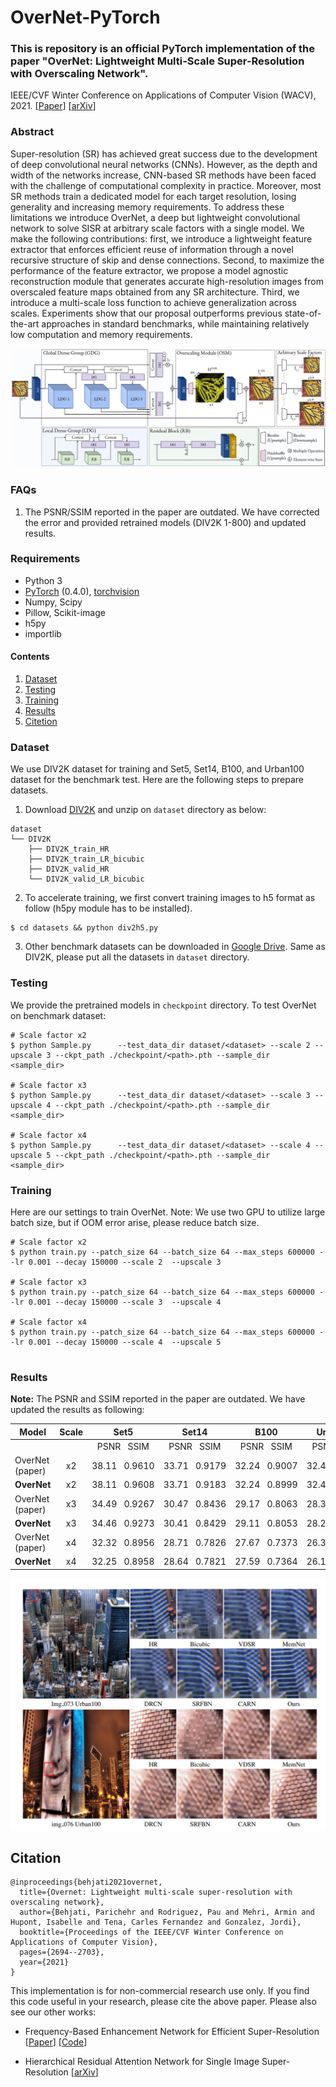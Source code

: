 # OverNet-PyTorch
### **This is repository is an official PyTorch implementation of the paper "OverNet: Lightweight Multi-Scale Super-Resolution with Overscaling Network".**
IEEE/CVF Winter Conference on Applications of Computer Vision (WACV), 2021. [[Paper](https://openaccess.thecvf.com/content/WACV2021/papers/Behjati_OverNet_Lightweight_Multi-Scale_Super-Resolution_With_Overscaling_Network_WACV_2021_paper.pdf)] [[arXiv](https://arxiv.org/abs/2012.04578)] 



### Abstract 
Super-resolution (SR) has achieved great success due to the development of deep convolutional neural networks (CNNs). However, as the depth and width of the networks increase, CNN-based SR methods have been faced with the challenge of computational complexity in practice. Moreover, most SR methods train a dedicated model for each target resolution, losing generality and increasing memory requirements. To address these limitations we introduce OverNet, a deep but lightweight convolutional network to solve SISR at arbitrary scale factors with a single model. We make the following contributions: first, we introduce a lightweight feature extractor that enforces efficient reuse of information through a novel recursive structure of skip and dense connections. Second, to maximize the performance of the feature extractor, we propose a model agnostic reconstruction module that generates accurate high-resolution images from overscaled feature maps obtained from any SR architecture. Third, we introduce a multi-scale loss function to achieve generalization across scales. Experiments show that our proposal outperforms previous state-of-the-art approaches in standard benchmarks, while maintaining relatively low computation and memory requirements.

<img src="assets/overnet.png">




### FAQs
1. The PSNR/SSIM reported in the paper are outdated. We have corrected the error and provided retrained models (DIV2K 1-800) and updated results. 
### Requirements
- Python 3
- [PyTorch](https://github.com/pytorch/pytorch) (0.4.0), [torchvision](https://github.com/pytorch/vision)
- Numpy, Scipy
- Pillow, Scikit-image
- h5py
- importlib


#### Contents
1. [Dataset](#Dataset)
1. [Testing](#Testing)
1. [Training](#Training)
1. [Results](#Results)
1. [Citetion](#Citetion)


### Dataset
We use DIV2K dataset for training and Set5, Set14, B100, and Urban100 dataset for the benchmark test. Here are the following steps to prepare datasets.

1. Download [DIV2K](https://data.vision.ee.ethz.ch/cvl/DIV2K) and unzip on `dataset` directory as below:
  ```
  dataset
  └── DIV2K
      ├── DIV2K_train_HR
      ├── DIV2K_train_LR_bicubic
      ├── DIV2K_valid_HR
      └── DIV2K_valid_LR_bicubic
  ```
2. To accelerate training, we first convert training images to h5 format as follow (h5py module has to be installed).
```shell
$ cd datasets && python div2h5.py
```
3. Other benchmark datasets can be downloaded in [Google Drive](https://drive.google.com/drive/folders/1t2le0-Wz7GZQ4M2mJqmRamw5o4ce2AVw?usp=sharing). Same as DIV2K, please put all the datasets in `dataset` directory.

### Testing
We provide the pretrained models in `checkpoint` directory. To test OverNet on benchmark dataset:
```shell
# Scale factor x2
$ python Sample.py      --test_data_dir dataset/<dataset> --scale 2 --upscale 3 --ckpt_path ./checkpoint/<path>.pth --sample_dir <sample_dir>

# Scale factor x3                
$ python Sample.py      --test_data_dir dataset/<dataset> --scale 3 --upscale 4 --ckpt_path ./checkpoint/<path>.pth --sample_dir <sample_dir>

# Scale factor x4
$ python Sample.py      --test_data_dir dataset/<dataset> --scale 4 --upscale 5 --ckpt_path ./checkpoint/<path>.pth --sample_dir <sample_dir>
```

### Training
Here are our settings to train OverNet. Note: We use two GPU to utilize large batch size, but if OOM error arise, please reduce batch size.
```shell
# Scale factor x2
$ python train.py --patch_size 64 --batch_size 64 --max_steps 600000 --lr 0.001 --decay 150000 --scale 2  --upscale 3

# Scale factor x3
$ python train.py --patch_size 64 --batch_size 64 --max_steps 600000 --lr 0.001 --decay 150000 --scale 3  --upscale 4

# Scale factor x4
$ python train.py --patch_size 64 --batch_size 64 --max_steps 600000 --lr 0.001 --decay 150000 --scale 4  --upscale 5               
                      
 ```

### Results
**Note:** The PSNR and SSIM reported in the paper are outdated. We have updated the results as following:
<div align="center">
  
Model|   Scale   |   Set5   |Set14|B100|Urban100|
-----|:---------------------:|:--------------------------:|:-----:|:-------------------------------------:|:-------------------------------:|
 ||| PSNR&nbsp;&nbsp;&nbsp;SSIM |PSNR&nbsp;&nbsp;&nbsp;SSIM|PSNR&nbsp;&nbsp;&nbsp;SSIM|PSNR&nbsp;&nbsp;&nbsp;SSIM|
OverNet (paper)             |x2|38.11&nbsp;&nbsp;&nbsp;0.9610|33.71&nbsp;&nbsp;&nbsp;0.9179|32.24&nbsp;&nbsp;&nbsp;0.9007|32.44&nbsp;&nbsp;&nbsp;0.9311|
**OverNet**              |x2|38.11&nbsp;&nbsp;&nbsp;0.9608|33.71&nbsp;&nbsp;&nbsp;0.9183|32.24&nbsp;&nbsp;&nbsp;0.8999|32.44&nbsp;&nbsp;&nbsp;0.9304|
OverNet (paper)             |x3|34.49&nbsp;&nbsp;&nbsp;0.9267|30.47&nbsp;&nbsp;&nbsp;0.8436|29.17&nbsp;&nbsp;&nbsp;0.8063|28.37&nbsp;&nbsp;&nbsp;0.8572|
**OverNet**              |x3|34.46&nbsp;&nbsp;&nbsp;0.9273|30.41&nbsp;&nbsp;&nbsp;0.8429|29.11&nbsp;&nbsp;&nbsp;0.8053|28.29&nbsp;&nbsp;&nbsp;0.8541|
OverNet (paper)             |x4|32.32&nbsp;&nbsp;&nbsp;0.8956|28.71&nbsp;&nbsp;&nbsp;0.7826|27.67&nbsp;&nbsp;&nbsp;0.7373|26.31&nbsp;&nbsp;&nbsp;0.7923|
**OverNet**              |x4|32.25&nbsp;&nbsp;&nbsp;0.8958|28.64&nbsp;&nbsp;&nbsp;0.7821|27.59&nbsp;&nbsp;&nbsp;0.7364|26.18&nbsp;&nbsp;&nbsp;0.7879|
  
</div>
<img src="assets/results.png">



## Citation
```
@inproceedings{behjati2021overnet,
  title={Overnet: Lightweight multi-scale super-resolution with overscaling network},
  author={Behjati, Parichehr and Rodriguez, Pau and Mehri, Armin and Hupont, Isabelle and Tena, Carles Fernandez and Gonzalez, Jordi},
  booktitle={Proceedings of the IEEE/CVF Winter Conference on Applications of Computer Vision},
  pages={2694--2703},
  year={2021}
}
```
This implementation is for non-commercial research use only. If you find this code useful in your research, please cite the above paper. Please also see our other works:

- Frequency-Based Enhancement Network for Efficient Super-Resolution [[Paper](https://ieeexplore.ieee.org/document/9778017)] 
[[Code](https://github.com/pbehjatii/FENet)] 

- Hierarchical Residual Attention Network for Single Image Super-Resolution [[arXiv](https://arxiv.org/abs/2012.04578)]





